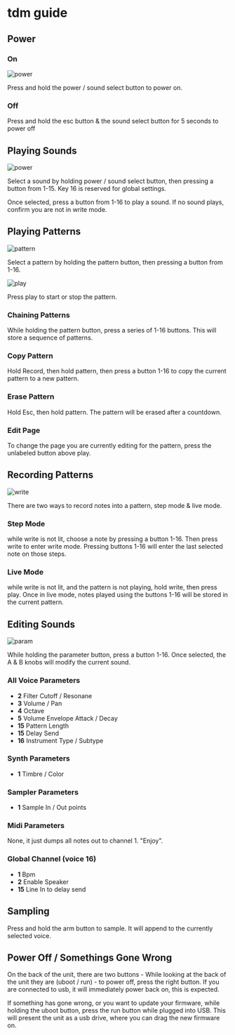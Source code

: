 # tdm guide

## Power

### On

![power](https://user-images.githubusercontent.com/1597/169668001-5d3b0e36-71a3-4dd1-bae7-5c0edf356702.png)

Press and hold the power / sound select button to power on.

### Off

Press and hold the esc button & the sound select button for 5 seconds to power off

## Playing Sounds

![power](https://user-images.githubusercontent.com/1597/169668001-5d3b0e36-71a3-4dd1-bae7-5c0edf356702.png)

Select a sound by holding power / sound select button, then pressing a button from 1-15. Key 16 is reserved for global settings.

Once selected, press a button from 1-16 to play a sound. If no sound plays, confirm you are not in write mode.

## Playing Patterns

![pattern](https://user-images.githubusercontent.com/1597/169668019-7df65cb7-40dc-4ac1-8541-8dec7e7adfff.png)

Select a pattern by holding the pattern button, then pressing a button from 1-16.

![play](https://user-images.githubusercontent.com/1597/169668011-9c127b89-8b1f-47b5-baec-abeadbfedf33.png)

Press play to start or stop the pattern.

### Chaining Patterns

While holding the pattern button, press a series of 1-16 buttons. This will store a sequence of patterns.

### Copy Pattern

Hold Record, then hold pattern, then press a button 1-16 to copy the current pattern to a new pattern.

### Erase Pattern

Hold Esc, then hold pattern. The pattern will be erased after a countdown.

### Edit Page

To change the page you are currently editing for the pattern, press the unlabeled button above play.

## Recording Patterns

![write](https://user-images.githubusercontent.com/1597/169668262-6371d1e9-344a-4a2b-99ea-440e1cf02921.png)

There are two ways to record notes into a pattern, step mode & live mode.

### Step Mode

while write is not lit, choose a note by pressing a button 1-16. Then press write to enter write mode. Pressing buttons 1-16 will enter the last selected note on those steps.

### Live Mode

while write is not lit, and the pattern is not playing, hold write, then press play. Once in live mode, notes played using the buttons 1-16 will be stored in the current pattern.

## Editing Sounds

![param](https://user-images.githubusercontent.com/1597/169668189-a29952e5-dec4-4509-9335-b1395ced9cce.png)

While holding the parameter button, press a button 1-16. Once selected, the A & B knobs will modify the current sound.

### All Voice Parameters

- **2** Filter Cutoff / Resonane
- **3** Volume / Pan
- **4** Octave
- **5** Volume Envelope Attack / Decay
- **15** Pattern Length
- **15** Delay Send
- **16** Instrument Type / Subtype

### Synth Parameters
- **1** Timbre / Color

### Sampler Parameters
- **1** Sample In / Out points

### Midi Parameters 

None, it just dumps all notes out to channel 1. "Enjoy".

### Global Channel (voice 16)
- **1** Bpm
- **2** Enable Speaker
- **15** Line In to delay send

## Sampling

Press and hold the arm button to sample. It will append to the currently selected voice.

## Power Off / Somethings Gone Wrong

On the back of the unit, there are two buttons - While looking at the back of the unit they are (uboot / run) - to power off, press the right button. If you are connected to usb, it will immediately power back on, this is expected.

If something has gone wrong, or you want to update your firmware, while holding the uboot button, press the run button while plugged into USB. This will present the unit as a usb drive, where you can drag the new firmware on.
